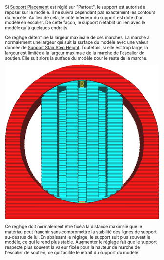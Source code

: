Si [Support Placement](support_type.md) est réglé sur "Partout", le support est autorisé à reposer sur le modèle. Il ne suivra cependant pas exactement les contours du modèle. Au lieu de cela, le côté inférieur du support est doté d'un modèle en escalier. De cette façon, le support n'établit un lien avec le modèle qu'à quelques endroits.

Ce réglage détermine la largeur maximale de ces marches. La marche a normalement une largeur qui suit la surface du modèle avec une valeur donnée de [Support Stair Step Height](support_bottom_stair_step_height.md). Toutefois, si elle est trop large, la largeur est limitée à la largeur maximale de la marche de l'escalier de soutien. Elle suit alors la surface du modèle pour le reste de la marche.

![Marches d'escalier limitées en largeur, ce qui fait que le support suit le modèle](../../../articles/images/support_bottom_stair_step_width.png)

Ce réglage doit normalement être fixé à la distance maximale que le matériau peut franchir sans compromettre la stabilité des lignes de support au-dessus de lui. En abaissant le réglage, le support suit plus souvent le modèle, ce qui le rend plus stable. Augmenter le réglage fait que le support respecte plus souvent la valeur fixée pour la hauteur de marche de l'escalier de soutien, ce qui facilite le retrait du support du modèle.
